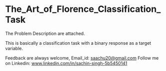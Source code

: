 # The_Art_of_Florence_Classification_Task
The Problem Description are attached.

This is basically a classification task with a binary response as a target variable.


Feedback are always welcome, Email_id: saachu20@gmail.com
Follow me on Linkedin: www.linkedin.com/in/sachin-singh-5b5450141
